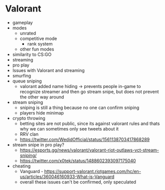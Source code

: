 # Valorant

- gameplay
- modes
  - unrated
  - competitive mode
    - rank system
  - other fun modes
- similarity to CS:GO
- streaming
- pro play
- Issues with Valorant and streaming
- smurfing
- queue sniping
  - valorant added name hiding -> prevents people in-game to recognize streamer and then go stream snipe, but does not prevent the other way around
- stream sniping
  - sniping is still a thing because no one can confirm sniping
  - players hide minimap
- crypto throwing
  - betting sites are not public, since its against valorant rules and thats why we can sometimes only see tweets about it 
  - RRV clan
  - <https://twitter.com/WedidOfficial/status/1561138703417868289>
- stream snipe in pro play?
  - <https://esports.gg/news/valorant/valorant-riot-outlaws-vct-stream-sniping/>
  - <https://twitter.com/x0tek/status/1488602393097175040>
- cheating
  - Vanguard - <https://support-valorant.riotgames.com/hc/en-us/articles/360046160933-What-is-Vanguard>
  - overall these issues can't be confirmed, only speculated
